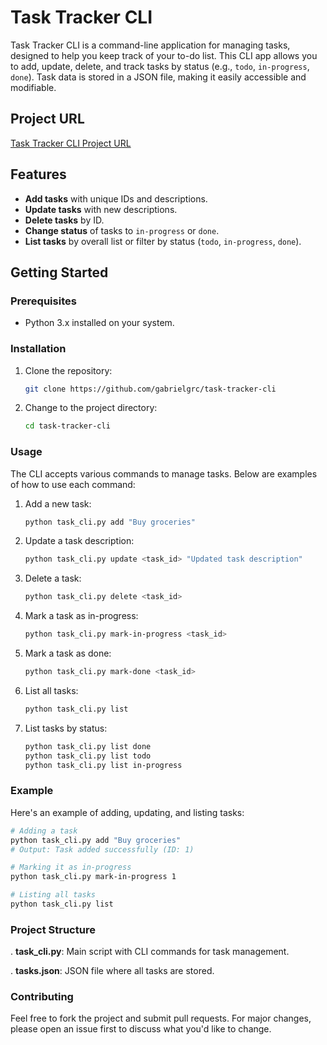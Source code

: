 # Task Tracker CLI

Task Tracker CLI is a command-line application for managing tasks, designed to help you keep track of your to-do list. This CLI app allows you to add, update, delete, and track tasks by status (e.g., `todo`, `in-progress`, `done`). Task data is stored in a JSON file, making it easily accessible and modifiable.

## Project URL
[Task Tracker CLI Project URL](https://github.com/gabrielgrc/task-tracker-cli)

## Features
- **Add tasks** with unique IDs and descriptions.
- **Update tasks** with new descriptions.
- **Delete tasks** by ID.
- **Change status** of tasks to `in-progress` or `done`.
- **List tasks** by overall list or filter by status (`todo`, `in-progress`, `done`).
  
## Getting Started

### Prerequisites
- Python 3.x installed on your system.
  
### Installation
1. Clone the repository:
   ```bash
   git clone https://github.com/gabrielgrc/task-tracker-cli
   ```

2. Change to the project directory:
   ```bash
   cd task-tracker-cli
   ```

### Usage
The CLI accepts various commands to manage tasks. Below are examples of how to use each command:

1. Add a new task:
   ```bash
   python task_cli.py add "Buy groceries"
   ```

2. Update a task description:
   ```bash
   python task_cli.py update <task_id> "Updated task description"
   ```

3. Delete a task:
   ```bash
   python task_cli.py delete <task_id>
   ```

4. Mark a task as in-progress:
   ```bash
   python task_cli.py mark-in-progress <task_id>
   ```

5. Mark a task as done:
   ```bash
   python task_cli.py mark-done <task_id>
   ```

6. List all tasks:
   ```bash
   python task_cli.py list
   ```

7. List tasks by status:
   ```bash
   python task_cli.py list done
   python task_cli.py list todo
   python task_cli.py list in-progress
   ```

### Example
Here's an example of adding, updating, and listing tasks:
  ```bash
  # Adding a task
  python task_cli.py add "Buy groceries"
  # Output: Task added successfully (ID: 1)
  
  # Marking it as in-progress
  python task_cli.py mark-in-progress 1
  
  # Listing all tasks
  python task_cli.py list
  ```

### Project Structure
. **task_cli.py**: Main script with CLI commands for task management.

. **tasks.json**: JSON file where all tasks are stored.

### Contributing
Feel free to fork the project and submit pull requests. For major changes, please open an issue first to discuss what you'd like to change.
